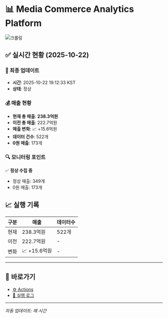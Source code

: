 # 📊 Media Commerce Analytics Platform

![크롤링](https://img.shields.io/badge/크롤링-정상-green)

## ✅ 실시간 현황 (2025-10-22)

### 📍 최종 업데이트
- **시간**: 2025-10-22 19:12:33 KST
- **상태**: 정상

### 💰 매출 현황
- **현재 총 매출**: **238.3억원**
- **이전 총 매출**: 222.7억원
- **매출 변화**: 📈 +15.6억원
- **데이터 건수**: 522개
- **0원 매출**: 173개

### 🔍 모니터링 포인트

✅ **정상 수집 중**
- 정상 매출: 349개
- 0원 매출: 173개


## 📈 실행 기록

| 구분 | 매출 | 데이터수 |
|------|------|----------|
| 현재 | 238.3억원 | 522개 |
| 이전 | 222.7억원 | - |
| 변화 | 📈 +15.6억원 | - |

---

## 🔗 바로가기

- [⚙️ Actions](../../actions)
- [📝 실행 로그](../../actions/workflows/daily_scraping.yml)

---

*자동 업데이트: 매 시간*
